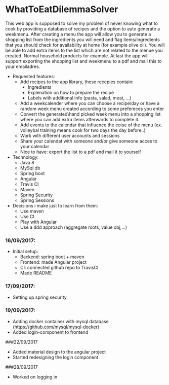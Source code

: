 # WhatToEatDilemmaSolver

This web app is supposed to solve my problem of never knowing what to cook by providing a database of recipes and the option to auto generate a weekmenu. After creating a menu the app will allow you to generate a shopping list from the ingredients you will need and flag items/ingredients that you should check for availability at home (for example olive oil). You will be able to add extra items to the list which are not related to the menue you created. Normal household products for example. At last the app will support exporting the shopping list and weekmenu to a pdf and mail this to your emailadres.

* Requested features:
	* Add recipes to the app library, these recepies contain:
	 	* Ingredients
	 	* Explenation on how to prepare the recipe
	 	* Labels with additional info (pasta, salad, meat, ...)
	* Add a weekcalender where you can choose a recipe\day or have a random week menu created according to some prefereces you enter 
	* Convert the generated\hand picked week menu into a shopping list where you can add extra items afterwards to complete it.
	* Add events to the calendar that influence the coise of the menu (ex. volleybal training means cook for two days the day before..)
	* Work with different user accounts and sessions
	* Share your calendat with someone and/or give someone acces to your calendar
	* Nice to have: export the list to a pdf and mail it to yourself
* Technology:
	* Java 8
	* MySql db
	* Spring boot 
	* Angular
	* Travis CI
	* Maven
	* Spring Security
	* Spring Sessions
* Decisions i make just to learn from them:
	* Use maven
	* Use CI
	* Play with Angular
	* Use a ddd approach (aggregate roots, value obj,...)       	 	

### 16/09/2017:
* Initial setup:
	* Backend: spring boot + maven
	* Frontend: made Angular project
	* CI: connected github repo to TravisCI
	* Made README 

### 17/09/2017:
* Setting up spring security

### 19/09/2017:
* Adding docker container with mysql database (https://github.com/mysql/mysql-docker)
* Added login-component to frontend

###22/09/2017
* Added material design to the angular project
* Started redesigning the login component

###28/09/2017
* Worked on logging in

